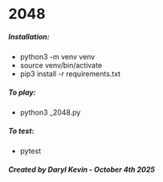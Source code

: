 # 2048

##### Installation:

- python3 -m venv venv
- source venv/bin/activate
- pip3 install -r requirements.txt

##### To play:

- python3 \_2048.py

##### To test:

- pytest

##### Created by Daryl Kevin - October 4th 2025
